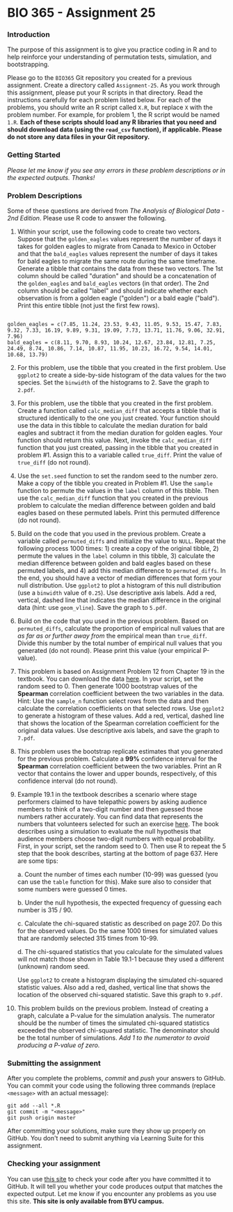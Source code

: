 # BIO 365 - Assignment 25

### Introduction

The purpose of this assignment is to give you practice coding in R and to help reinforce your understanding of permutation tests, simulation, and bootstrapping.

Please go to the `BIO365` Git repository you created for a previous assignment. Create a directory called `Assignment-25`. As you work through this assignment, please put your R scripts in that directory. Read the instructions carefully for each problem listed below. For each of the problems, you should write an R script called `X.R`, but replace `X` with the problem number. For example, for problem 1, the R script would be named `1.R`. **Each of these scripts should load any R libraries that you need and should download data (using the `read_csv` function), if applicable. Please do not store any data files in your Git repository.**

### Getting Started

*Please let me know if you see any errors in these problem descriptions or in the expected outputs. Thanks!*

### Problem Descriptions

Some of these questions are derived from *The Analysis of Biological Data - 2nd Edition*. Please use R code to answer the following.

1. Within your script, use the following code to create two vectors. Suppose that the `golden_eagles` values represent the number of days it takes for golden eagles to migrate from Canada to Mexico in October and that the `bald_eagles` values represent the number of days it takes for bald eagles to migrate the same route during the same timeframe. Generate a tibble that contains the data from these two vectors. The 1st column should be called "duration" and should be a concatenation of the `golden_eagles` and `bald_eagles` vectors (in that order). The 2nd column should be called "label" and should indicate whether each observation is from a golden eagle ("golden") or a bald eagle ("bald"). Print this entire tibble (not just the first few rows).

```

golden_eagles = c(7.85, 11.24, 23.53, 9.43, 11.05, 9.53, 15.47, 7.83, 9.32, 7.33, 16.19, 9.89, 9.31, 19.09, 7.73, 13.71, 11.76, 9.06, 32.91, 7.96)
bald_eagles = c(8.11, 9.70, 8.93, 10.24, 12.67, 23.84, 12.81, 7.25, 24.49, 8.74, 10.86, 7.14, 10.87, 11.95, 10.23, 16.72, 9.54, 14.01, 10.68, 13.79)
```

2. For this problem, use the tibble that you created in the first problem. Use `ggplot2` to create a side-by-side histogram of the data values for the two species. Set the `binwidth` of the histograms to 2. Save the graph to `2.pdf`.

3. For this problem, use the tibble that you created in the first problem. Create a function called `calc_median_diff` that accepts a tibble that is structured identically to the one you just created. Your function should use the data in this tibble to calculate the median duration for bald eagles and subtract it from the median duration for golden eagles. Your function should return this value. Next, invoke the `calc_median_diff` function that you just created, passing in the tibble that you created in problem #1. Assign this to a variable called `true_diff`. Print the value of `true_diff` (do not round).

4. Use the `set.seed` function to set the random seed to the number zero. Make a copy of the tibble you created in Problem #1. Use the `sample` function to permute the values in the `label` column of this tibble. Then use the `calc_median_diff` function that you created in the previous problem to calculate the median difference between golden and bald eagles based on these permuted labels. Print this permuted difference (do not round).

5. Build on the code that you used in the previous problem. Create a variable called `permuted_diffs` and initialize the value to `NULL`. Repeat the following process 1000 times: 1) create a copy of the original tibble, 2) permute the values in the `label` column in this tibble, 3) calculate the median difference between golden and bald eagles based on these permuted labels, and 4) add this median difference to `permuted_diffs`. In the end, you should have a vector of median differences that form your null distribution. Use `ggplot2` to plot a histogram of this null distribution (use a `binwidth` value of `0.25`). Use descriptive axis labels. Add a red, vertical, dashed line that indicates the median difference in the original data (hint: use `geom_vline`). Save the graph to `5.pdf`.

6. Build on the code that you used in the previous problem. Based on `permuted_diffs`, calculate the proportion of empirical null values that are *as far as or further away from* the empirical mean than `true_diff`. Divide this number by the total number of empirical null values that you generated (do not round). Please print this value (your empirical P-value).

7. This problem is based on Assignment Problem 12 from Chapter 19 in the textbook. You can download the data [here](http://whitlockschluter.zoology.ubc.ca/wp-content/data/chapter19/chap19q11LoveDarts.csv). In your script, set the random seed to 0. Then generate 1000 bootstrap values of the **Spearman** correlation coefficient between the two variables in the data. Hint: Use the `sample_n` function select rows from the data and then calculate the correlation coefficients on that selected rows. Use `ggplot2` to generate a histogram of these values. Add a red, vertical, dashed line that shows the location of the Spearman correlation coefficient for the original data values. Use descriptive axis labels, and save the graph to `7.pdf`.

8. This problem uses the bootstrap replicate estimates that you generated for the previous problem. Calculate a **99%** confidence interval for the **Spearman** correlation coefficient between the two variables. Print an R vector that contains the lower and upper bounds, respectively, of this confidence interval (do not round).

9. Example 19.1 in the textbook describes a scenario where stage performers claimed to have telepathic powers by asking audience members to think of a two-digit number and then guessed those numbers rather accurately. You can find data that represents the numbers that volunteers selected for such an exercise [here](http://whitlockschluter.zoology.ubc.ca/wp-content/data/chapter19/chap19e1TwoDigitNumbers.csv). The book describes using a simulation to evaluate the null hypothesis that audience members choose two-digit numbers with equal probability. First, in your script, set the random seed to 0. Then use R to repeat the 5 step that the book describes, starting at the bottom of page 637. Here are some tips:

    a. Count the number of times each number (10-99) was guessed (you can use the `table` function for this). Make sure also to consider that some numbers were guessed 0 times.

    b. Under the null hypothesis, the expected frequency of guessing each number is 315 / 90.
    
    c. Calculate the chi-squared statistic as described on page 207. Do this for the observed values. Do the same 1000 times for simulated values that are randomly selected 315 times from 10-99.
    
    d. The chi-squared statistics that you calculate for the simulated values will not match those shown in Table 19.1-1 because they used a different (unknown) random seed.

    Use `ggplot2` to create a histogram displaying the simulated chi-squared statistic values. Also add a red, dashed, vertical line that shows the location of the observed chi-squared statistic. Save this graph to `9.pdf`.

10. This problem builds on the previous problem. Instead of creating a graph, calculate a P-value for the simulation analysis. The numerator should be the number of times the simulated chi-squared statistics exceeded the observed chi-squared statistic. The denominator should be the total number of simulations. *Add 1 to the numerator to avoid producing a P-value of zero.*

### Submitting the assignment

After you complete the problems, *commit* and *push* your answers to GitHub. You can commit your code using the following three commands (replace `<message>` with an actual message):

```
git add --all *.R
git commit -m "<message>"
git push origin master
```

After committing your solutions, make sure they show up properly on GitHub. You don't need to submit anything via Learning Suite for this assignment.

### Checking your assignment

You can use [this site](http://bonsai.byu.edu:9000) to check your code after you have committed it to GitHub. It will tell you whether your code produces output that matches the expected output. Let me know if you encounter any problems as you use this site. **This site is only available from BYU campus.**
